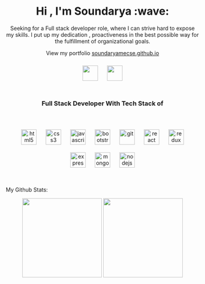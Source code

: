 <h1 align="center">Hi , I'm Soundarya :wave:</h1>
<p align="center">Seeking for a Full stack developer role, where I can strive hard to expose my skills. I put up my dedication , proactiveness in the best possible way for the fulfillment of organizational goals.</p>
<p align="center">View my portfolio <a href="https://soundaryamecse.github.io">soundaryamecse.github.io</a></p>
<p align="center">
<a href="https://twitter.com/SoundaryaM20"><img src="https://devicon.dev/devicon.git/icons/twitter/twitter-original.svg" width="40" height="40" style="padding:10px;"/></a>
<a href="https://www.linkedin.com/in/soundarya-m-29b346113"/><img src="https://devicon.dev/devicon.git/icons/linkedin/linkedin-original.svg" width="40" height="40" style="padding:10px;"/></a>
</p>
<h1></h1>
<h3 align="center">Full Stack Developer With Tech Stack of</h3><br />
<p align="center">
  <img src="https://devicon.dev/devicon.git/icons/html5/html5-original.svg" alt="html5" width="40" height="40" style="padding:10px;"/>
 <img src="https://devicon.dev/devicon.git/icons/css3/css3-original.svg" alt="css3" width="40" height="40" style="padding:10px;"/> 
  <img src="https://devicons.github.io/devicon/devicon.git/icons/javascript/javascript-original.svg" alt="javascript" width="40" height="40" style="padding:10px;"/>
  <img src="https://devicons.github.io/devicon/devicon.git/icons/bootstrap/bootstrap-plain.svg" alt="bootstrap" width="40" height="40" style="padding:10px;"/> 
  <img src="https://devicon.dev/devicon.git/icons/git/git-original.svg" alt="git" width="40" height="40" style="padding:10px;"/>
  <img src="https://devicon.dev/devicon.git/icons/react/react-original.svg" alt="react" width="40" height="40" style="padding:10px;"/>
   <img src="https://devicons.github.io/devicon/devicon.git/icons/redux/redux-original.svg" alt="redux" width="40" height="40" style="padding:10px;"/> 
   <img src="https://devicon.dev/devicon.git/icons/express/express-original.svg" alt="express" width="40" height="40" style="padding:10px;"/> 
    <img src="https://devicon.dev/devicon.git/icons/mongodb/mongodb-original.svg" alt="mongodb" width="40" height="40" style="padding:10px;"/> 
     <img src="https://devicon.dev/devicon.git/icons/nodejs/nodejs-original.svg" alt="nodejs" width="40" height="40" style="padding:10px;"/> 
 </p>
 <h1></h1>
 My Github Stats: 
  <p align='center'>
  <img src="https://github-readme-stats.vercel.app/api?username=soundaryamecse&theme=dark&show_icons=true&count_private=true" height="207px" /> 
  <img src="https://github-readme-stats.vercel.app/api/top-langs/?username=soundaryamecse&theme=dark" height="207px" />

</P>
    
<!--**soundaryamecse/soundaryamecse** is a ✨ _special_ ✨ repository because its `README.md` (this file) appears on your GitHub profile.
Here are some ideas to get you started:
- 🔭 I’m currently working on ...
- 🌱 I’m currently learning ...
- 👯 I’m looking to collaborate on ...
- 🤔 I’m looking for help with ...
- 💬 Ask me about ...
- 📫 How to reach me: ...
- 😄 Pronouns: ...
- ⚡ Fun fact: ...
-->


